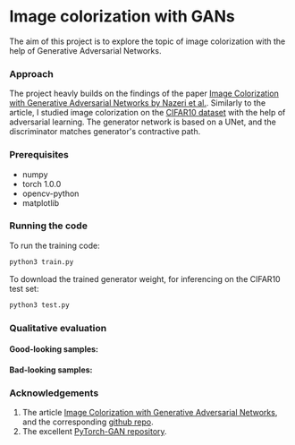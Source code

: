 # Image colorization with GANs

The aim of this project is to explore the topic of image colorization with the help of Generative Adversarial Networks.


### Approach
The project heavly builds on the findings of the paper [Image Colorization with Generative Adversarial Networks by Nazeri et al.](https://arxiv.org/abs/1803.05400). Similarly to the article, I studied image colorization on the [CIFAR10 dataset](https://www.cs.toronto.edu/~kriz/cifar.html) with the help of adversarial learning. The generator network is based on a UNet, and the discriminator matches generator's contractive path.

### Prerequisites
 - numpy
 - torch 1.0.0
 - opencv-python
 - matplotlib

### Running the code
To run the training code:
```sh
python3 train.py
```
To download the trained generator weight, for inferencing on the CIFAR10 test set:
```sh
python3 test.py
```
### Qualitative evaluation
#### Good-looking samples:
#### Bad-looking samples:


### Acknowledgements
 1. The article [Image Colorization with Generative Adversarial Networks](https://arxiv.org/abs/1803.05400), and the corresponding [github repo](https://github.com/ImagingLab/Colorizing-with-GANs).
 2. The excellent [PyTorch-GAN repository](https://github.com/eriklindernoren/PyTorch-GAN).

